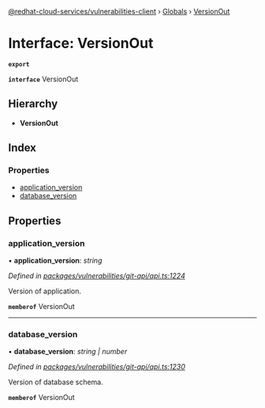 [@redhat-cloud-services/vulnerabilities-client](../README.md) › [Globals](../globals.md) › [VersionOut](versionout.md)

# Interface: VersionOut

**`export`** 

**`interface`** VersionOut

## Hierarchy

* **VersionOut**

## Index

### Properties

* [application_version](versionout.md#application_version)
* [database_version](versionout.md#database_version)

## Properties

###  application_version

• **application_version**: *string*

*Defined in [packages/vulnerabilities/git-api/api.ts:1224](https://github.com/RedHatInsights/javascript-clients/blob/master/packages/vulnerabilities/git-api/api.ts#L1224)*

Version of application.

**`memberof`** VersionOut

___

###  database_version

• **database_version**: *string | number*

*Defined in [packages/vulnerabilities/git-api/api.ts:1230](https://github.com/RedHatInsights/javascript-clients/blob/master/packages/vulnerabilities/git-api/api.ts#L1230)*

Version of database schema.

**`memberof`** VersionOut
